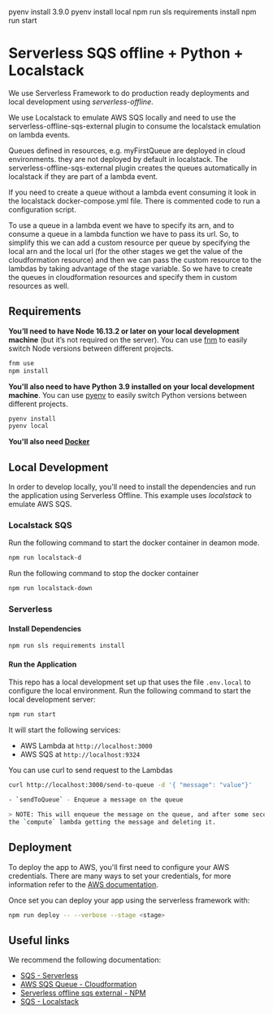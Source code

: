 pyenv install 3.9.0
pyenv install local
npm run sls requirements install
npm run start

# Serverless SQS offline + Python + Localstack

We use Serverless Framework to do production ready deployments and local development using
*serverless-offline*.

We use Localstack to emulate AWS SQS locally and need to use the serverless-offline-sqs-external plugin to consume the localstack emulation on lambda events.

Queues defined in resources, e.g. myFirstQueue are deployed in cloud environments. they are not deployed by default in localstack. The serverless-offline-sqs-external plugin creates the queues automatically in localstack if they are part of a lambda event.

If you need to create a queue without a lambda event consuming it look in the localstack docker-compose.yml file. There is commented code to run a configuration script.

To use a queue in a lambda event we have to specify its arn, and to consume a queue in a lambda function we have to pass its url. So, to simplify this we can add a custom resource per queue by specifying the local arn and the local url (for the other stages we get the value of the cloudformation resource) and then we can pass the custom resource to the lambdas by taking advantage of the stage variable. So we have to create the queues in cloudformation resources and specify them in custom resources as well.


## Requirements

**You’ll need to have Node 16.13.2 or later on your local development machine** (but it’s not required on the server). You can use [fnm](https://github.com/Schniz/fnm) to easily switch Node versions between different projects.

```sh
fnm use
npm install
```

**You'll also need to have Python 3.9 installed on your local development machine**. You can use [pyenv](https://github.com/pyenv/pyenv) to easily switch Python versions between different projects.

```sh
pyenv install
pyenv local
```

**You'll also need [Docker](https://www.docker.com/)**

## Local Development

In order to develop locally, you'll need to install the dependencies and run the application using Serverless Offline.
This example uses *localstack* to emulate AWS SQS.

### Localstack SQS

Run the following command to start the docker container in deamon mode.

```sh
npm run localstack-d
```

Run the following command to stop the docker container
```sh
npm run localstack-down
```

### Serverless

#### Install Dependencies

```sh
npm run sls requirements install
```
#### Run the Application

This repo has a local development set up that uses the file `.env.local` to configure the local environment.
Run the following command to start the local development server:

```sh
npm run start
```

It will start the following services:

- AWS Lambda at `http://localhost:3000`
- AWS SQS at `http://localhost:9324`

You can use curl to send request to the Lambdas

```sh
curl http://localhost:3000/send-to-queue -d '{ "message": "value"}'

- `sendToQueue` - Enqueue a message on the queue

> NOTE: This will enqueue the message on the queue, and after some seconds you will see
the `compute` lambda getting the message and deleting it.
```
## Deployment

To deploy the app to AWS, you'll first need to configure your AWS credentials. There are many ways
to set your credentials, for more information refer to the [AWS documentation](https://docs.aws.amazon.com/cli/latest/userguide/cli-configure-quickstart.html).

Once set you can deploy your app using the serverless framework with:

```sh
npm run deploy -- --verbose --stage <stage>
```

## Useful links

We recommend the following documentation:

- [SQS - Serverless](https://www.serverless.com/framework/docs/providers/aws/events/sqs)
- [AWS SQS Queue - Cloudformation](https://docs.aws.amazon.com/AWSCloudFormation/latest/UserGuide/aws-resource-sqs-queue.html)
- [Serverless offline sqs external - NPM](https://www.npmjs.com/package/serverless-offline-sqs-external)
- [SQS - Localstack](https://docs.localstack.cloud/user-guide/aws/sqs/)